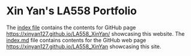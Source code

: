 # Xin Yan's LA558 Portfolio
 
The [index file](index.md) contains the contents for GitHub page https://xinyan127.github.io/LA558_XinYan/ showcasing this website.
The [index.md](index.md) file contains contents for the GitHub web page  <a href="https://https://xinyan127.github.io/LA558_XinYan" target="_blank">https://xinyan127.github.io/LA558_XinYan</a> showcasing this site.
